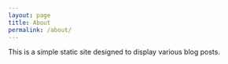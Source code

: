 ```yaml
---
layout: page
title: About
permalink: /about/
---
```


This is a simple static site designed to display various blog posts.
